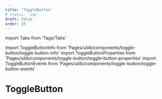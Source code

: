 ```yaml
---
title: 'ToggleButton'
# status: 'imp'
draft: false
order: 18
---
```


import Tabs from 'Tags/Tabs'

import ToggleButtonInfo from 'Pages/uilib/components/toggle-button/toggle-button-info'
import ToggleButtonProperties from 'Pages/uilib/components/toggle-button/toggle-button-properties'
import ToggleButtonEvents from 'Pages/uilib/components/toggle-button/toggle-button-events'

# ToggleButton

<Tabs>
  <Tabs.Content>
    <ToggleButtonInfo />
  </Tabs.Content>
  <Tabs.Content>
    <ToggleButtonProperties />
  </Tabs.Content>
  <Tabs.Content>
    <ToggleButtonEvents />
  </Tabs.Content>
</Tabs>
